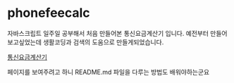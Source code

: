 # phonefeecalc
자바스크립트 일주일 공부해서 처음 만들어본 통신요금계산기 입니다.
예전부터 만들어보고싶었는데 생활코딩과 검색의 도움으로 만들게되었습니다.

[통신요금계산기](https://bak2ya.github.io/phonefeecalc/phonecalc.html)

페이지를 보여주려고 하니 README.md 파일을 다루는 방법도 배워야하는군요
